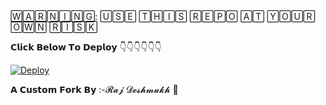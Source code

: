 🅆🄰🅁🄽🄸🄽🄶: 🅄🅂🄴 🅃🄷🄸🅂 🅁🄴🄿🄾 🄰🅃 🅈🄾🅄🅁 🄾🅆🄽 🅁🄸🅂🄺

𝗖𝗹𝗶𝗰𝗸 𝗕𝗲𝗹𝗼𝘄 𝗧𝗼 𝗗𝗲𝗽𝗹𝗼𝘆 👇👇👇👇👇👇

[![Deploy](https://telegra.ph/file/797acacdbfe43cac4c992.jpg)](https://heroku.com/deploy)



𝗔 𝗖𝘂𝘀𝘁𝗼𝗺 𝗙𝗼𝗿𝗸 𝗕𝘆 :-𝓡𝓪𝓳 𝓓𝓮𝓼𝓱𝓶𝓾𝓴𝓱 👑
